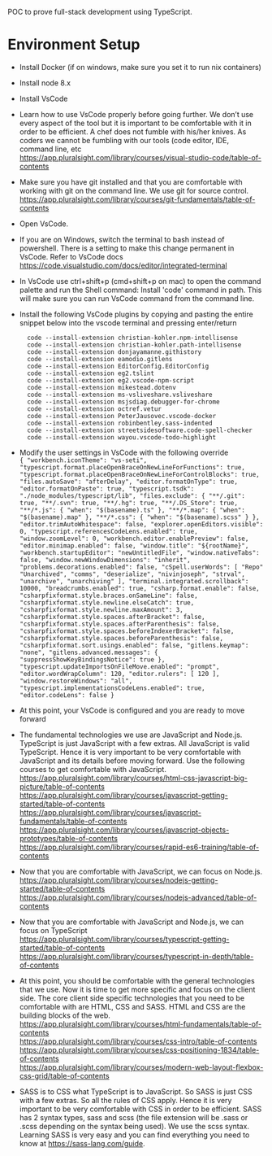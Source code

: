 POC to prove full-stack development using TypeScript.

# Environment Setup

- Install Docker (if on windows, make sure you set it to run nix containers)

- Install node 8.x

- Install VsCode

- Learn how to use VsCode properly before going further. We don’t use every aspect of the tool but it is important to be comfortable with it in order to be efficient. A chef does not fumble with his/her knives. As coders we cannot be fumbling with our tools (code editor, IDE, command line, etc  
https://app.pluralsight.com/library/courses/visual-studio-code/table-of-contents  

- Make sure you have git installed and that you are comfortable with working with git on the command line. We use git for source control.  
https://app.pluralsight.com/library/courses/git-fundamentals/table-of-contents  
- Open VsCode.
- If you are on Windows, switch the terminal to bash instead of powershell. There is a setting to make this change permanent in VsCode. Refer to VsCode docs  
https://code.visualstudio.com/docs/editor/integrated-terminal  

- In VsCode use ctrl+shift+p (cmd+shift+p on mac) to open the command palette and run the Shell command: Install 'code' command in path. This will make sure you can run VsCode command from the command line.  

- Install the following VsCode plugins by copying and pasting the entire snippet below into the vscode terminal and pressing enter/return

        code --install-extension christian-kohler.npm-intellisense
        code --install-extension christian-kohler.path-intellisense
        code --install-extension donjayamanne.githistory
        code --install-extension eamodio.gitlens
        code --install-extension EditorConfig.EditorConfig
        code --install-extension eg2.tslint
        code --install-extension eg2.vscode-npm-script
        code --install-extension mikestead.dotenv
        code --install-extension ms-vsliveshare.vsliveshare
        code --install-extension msjsdiag.debugger-for-chrome
        code --install-extension octref.vetur
        code --install-extension PeterJausovec.vscode-docker
        code --install-extension robinbentley.sass-indented
        code --install-extension streetsidesoftware.code-spell-checker
        code --install-extension wayou.vscode-todo-highlight
        
- Modify the user settings in VsCode with the following override  
	`{
	"workbench.iconTheme": "vs-seti",
	"typescript.format.placeOpenBraceOnNewLineForFunctions": true,
	"typescript.format.placeOpenBraceOnNewLineForControlBlocks": true,
	"files.autoSave": "afterDelay",
	"editor.formatOnType": true,
	"editor.formatOnPaste": true,
	"typescript.tsdk": "./node_modules/typescript/lib",
	"files.exclude": {
	"**/.git": true,
	"**/.svn": true,
	"**/.hg": true,
	"**/.DS_Store": true,
	"**/*.js": { "when": "$(basename).ts" },
	"**/*.map": { "when": "$(basename).map" },
	"**/*.css": { "when": "$(basename).scss" }
	},
	"editor.trimAutoWhitespace": false,
	"explorer.openEditors.visible": 0,
	"typescript.referencesCodeLens.enabled": true,
	"window.zoomLevel": 0,
	"workbench.editor.enablePreview": false,
	"editor.minimap.enabled": false,
	"window.title": "${rootName}",
	"workbench.startupEditor": "newUntitledFile",
	"window.nativeTabs": false,
	"window.newWindowDimensions": "inherit",
	"problems.decorations.enabled": false,
	"cSpell.userWords": [
	"Repo"
	"Unarchived",
	"comms",
	"deserialize",
	"nivinjoseph",
	"strval",
	"unarchive",
	"unarchiving"
	],
	"terminal.integrated.scrollback": 10000,
	"breadcrumbs.enabled": true,
	"csharp.format.enable": false,
	"csharpfixformat.style.braces.onSameLine": false,
	"csharpfixformat.style.newline.elseCatch": true,
	"csharpfixformat.style.newline.maxAmount": 3,
	"csharpfixformat.style.spaces.afterBracket": false,
	"csharpfixformat.style.spaces.afterParenthesis": false,
	"csharpfixformat.style.spaces.beforeIndexerBracket": false,
	"csharpfixformat.style.spaces.beforeParenthesis": false,
	"csharpfixformat.sort.usings.enabled": false,
	"gitlens.keymap": "none",
	"gitlens.advanced.messages": {
	"suppressShowKeyBindingsNotice": true
	},
	"typescript.updateImportsOnFileMove.enabled": "prompt",
	"editor.wordWrapColumn": 120,
	"editor.rulers": [
	120
	],
	"window.restoreWindows": "all",
	"typescript.implementationsCodeLens.enabled": true,
	"editor.codeLens": false
	}`  
    
- At this point, your VsCode is configured and you are ready to move forward
- The fundamental technologies we use are JavaScript and Node.js. TypeScript is just JavaScript with a few extras. All JavaScript is valid TypeScript. Hence it is very important to be very comfortable with JavaScript and its details before moving forward. Use the following courses to get comfortable with JavaScript.  
https://app.pluralsight.com/library/courses/html-css-javascript-big-picture/table-of-contents  
https://app.pluralsight.com/library/courses/javascript-getting-started/table-of-contents  
https://app.pluralsight.com/library/courses/javascript-fundamentals/table-of-contents  
https://app.pluralsight.com/library/courses/javascript-objects-prototypes/table-of-contents  
https://app.pluralsight.com/library/courses/rapid-es6-training/table-of-contents  
- Now that you are comfortable with JavaScript, we can focus on Node.js.  
https://app.pluralsight.com/library/courses/nodejs-getting-started/table-of-contents  
https://app.pluralsight.com/library/courses/nodejs-advanced/table-of-contents  
- Now that you are comfortable with JavaScript and Node.js, we can focus on TypeScript  
https://app.pluralsight.com/library/courses/typescript-getting-started/table-of-contents  
https://app.pluralsight.com/library/courses/typescript-in-depth/table-of-contents  
- At this point, you should be comfortable with the general technologies that we use. Now it is time to get more specific and focus on the client side. The core client side specific technologies that you need to be comfortable with are HTML, CSS and SASS. HTML and CSS are the building blocks of the web.  
https://app.pluralsight.com/library/courses/html-fundamentals/table-of-contents  
https://app.pluralsight.com/library/courses/css-intro/table-of-contents  
https://app.pluralsight.com/library/courses/css-positioning-1834/table-of-contents  
https://app.pluralsight.com/library/courses/modern-web-layout-flexbox-css-grid/table-of-contents  
- SASS is to CSS what TypeScript is to JavaScript. So SASS is just CSS with a few extras. So all the rules of CSS apply. Hence it is very important to be very comfortable with CSS in order to be efficient. SASS has 2 syntax types, sass and scss (the file extension will be .sass or .scss depending on the syntax being used). We use the scss syntax. Learning SASS is very easy and you can find everything you need to know at https://sass-lang.com/guide.